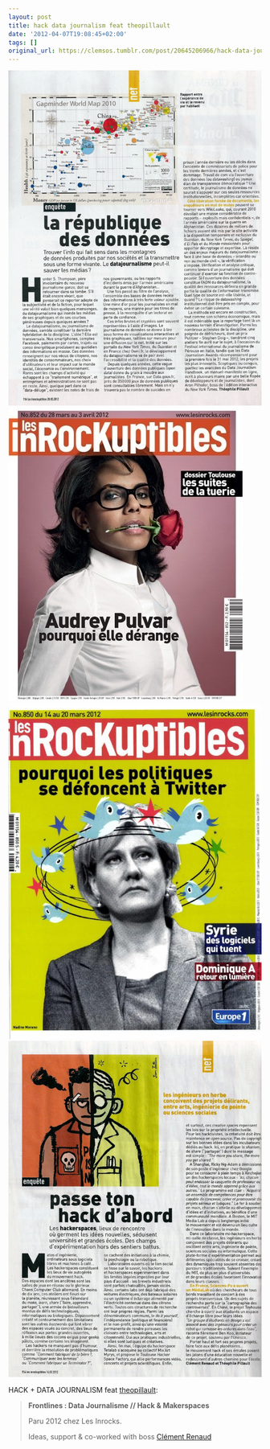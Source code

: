 ```yaml
---
layout: post
title: hack data journalism feat theopillault
date: '2012-04-07T19:08:45+02:00'
tags: []
original_url: https://clemsos.tumblr.com/post/20645206966/hack-data-journalism-feat-theopillault
---
```

 ![](/img/tumblr/tumblr_m23u4qbQIw1rnyri8o4_1280.jpg)  
 ![](/img/tumblr/tumblr_m23u4qbQIw1rnyri8o8_r1_500.jpg)  
 ![](/img/tumblr/tumblr_m23u4qbQIw1rnyri8o3_1280.jpg)  
 ![](/img/tumblr/tumblr_m23u4qbQIw1rnyri8o5_1280.jpg)  
  

HACK + DATA JOURNALISM feat&nbsp;[theopillault](http://theopillault.com/post/20645061120/frontlines-data-journalisme-hack):

> **Frontlines&nbsp;: Data Journalisme // Hack & Makerspaces**
> 
> Paru 2012 chez Les Inrocks.
> 
> Ideas, support & co-worked with boss [Clément Renaud](http://www.clemsos.com/)

